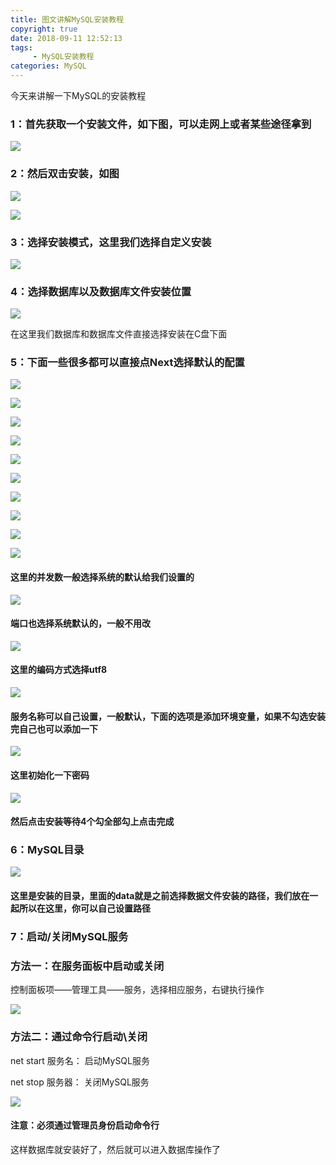 ```yaml
---
title: 图文讲解MySQL安装教程
copyright: true
date: 2018-09-11 12:52:13
tags:
     - MySQL安装教程
categories: MySQL
---
```


今天来讲解一下MySQL的安装教程

### 1：首先获取一个安装文件，如下图，可以走网上或者某些途径拿到

![](图文讲解MySQL安装教程/1.png)

### 2：然后双击安装，如图

![](图文讲解MySQL安装教程/2.png)

![](图文讲解MySQL安装教程/3.png)

### 3：选择安装模式，这里我们选择自定义安装

![](图文讲解MySQL安装教程/4.png)

### 4：选择数据库以及数据库文件安装位置

![](图文讲解MySQL安装教程/5.png)

在这里我们数据库和数据库文件直接选择安装在C盘下面

### 5：下面一些很多都可以直接点Next选择默认的配置

![](图文讲解MySQL安装教程/6.png)

![](图文讲解MySQL安装教程/7.png)



![](图文讲解MySQL安装教程/8.png)

![](图文讲解MySQL安装教程/9.png)

![](图文讲解MySQL安装教程/10.png)

![](图文讲解MySQL安装教程/11.png)

![](图文讲解MySQL安装教程/12.png)

![](图文讲解MySQL安装教程/13.png)

![](图文讲解MySQL安装教程/14.png)

![](图文讲解MySQL安装教程/15.png)

#### 这里的并发数一般选择系统的默认给我们设置的

![](图文讲解MySQL安装教程/16.png)

#### 端口也选择系统默认的，一般不用改

![](图文讲解MySQL安装教程/17.png)

#### 这里的编码方式选择utf8

![](图文讲解MySQL安装教程/18.png)



#### 服务名称可以自己设置，一般默认，下面的选项是添加环境变量，如果不勾选安装完自己也可以添加一下

![](图文讲解MySQL安装教程/19.png)

#### 这里初始化一下密码

![](图文讲解MySQL安装教程/20.png)

#### 然后点击安装等待4个勾全部勾上点击完成

### 6：MySQL目录



![](图文讲解MySQL安装教程/21.png)

#### 这里是安装的目录，里面的data就是之前选择数据文件安装的路径，我们放在一起所以在这里，你可以自己设置路径

### 7：启动/关闭MySQL服务

### 方法一：在服务面板中启动或关闭

控制面板项——管理工具——服务，选择相应服务，右键执行操作

![](图文讲解MySQL安装教程/22.png)

### 方法二：通过命令行启动\关闭

net start 服务名： 启动MySQL服务

net stop 服务器： 关闭MySQL服务

![](图文讲解MySQL安装教程/23.png)



#### 注意：必须通过管理员身份启动命令行

这样数据库就安装好了，然后就可以进入数据库操作了